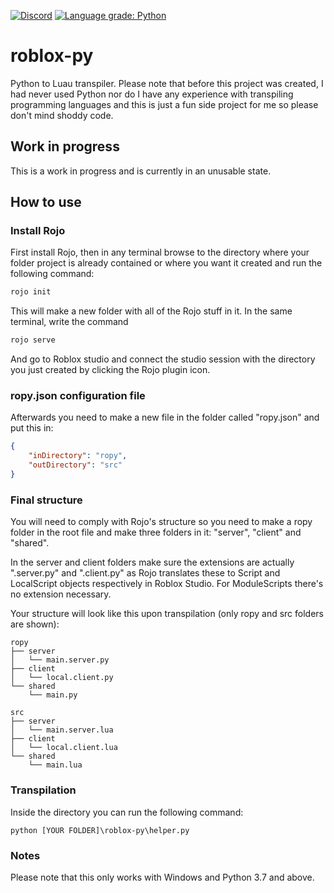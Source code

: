 [![Discord](https://img.shields.io/discord/1007801454943289354?label=Discord&style=flat&logo=discord)](https://discord.gg/mkC9PJqxkB)
[![Language grade: Python](https://img.shields.io/lgtm/grade/python/g/codetariat/roblox-py.svg?logo=lgtm&logoWidth=18)](https://lgtm.com/projects/g/codetariat/roblox-py/context:python)

# roblox-py
Python to Luau transpiler. Please note that before this project was created, I had never used Python nor do I have any experience with transpiling programming languages and this is just a fun side project for me so please don't mind shoddy code.

## Work in progress
This is a work in progress and is currently in an unusable state.

## How to use

### Install Rojo

First install Rojo, then in any terminal browse to the directory where your folder project is already contained or where you want it created and run the following command:

```bash
rojo init
```

This will make a new folder with all of the Rojo stuff in it.
In the same terminal, write the command
```bash
rojo serve
```

And go to Roblox studio and connect the studio session with the directory you just created by clicking the Rojo plugin icon.

### ropy.json configuration file

Afterwards you need to make a new file in the folder called "ropy.json" and put this in:

```json
{
    "inDirectory": "ropy",
    "outDirectory": "src"
}
```

### Final structure

You will need to comply with Rojo's structure so you need to make a ropy folder in the root file and make three folders in it: "server", "client" and "shared".

In the server and client folders make sure the extensions are actually ".server.py" and ".client.py" as Rojo translates these to Script and LocalScript objects respectively in Roblox Studio. For ModuleScripts there's no extension necessary.

Your structure will look like this upon transpilation (only ropy and src folders are shown):

```
ropy
├── server
│   └── main.server.py
├── client
│   └── local.client.py
└── shared
    └── main.py

src
├── server
│   └── main.server.lua
├── client
│   └── local.client.lua
└── shared
    └── main.lua
```

### Transpilation

Inside the directory you can run the following command:

```
python [YOUR FOLDER]\roblox-py\helper.py
```

### Notes

Please note that this only works with Windows and Python 3.7 and above.